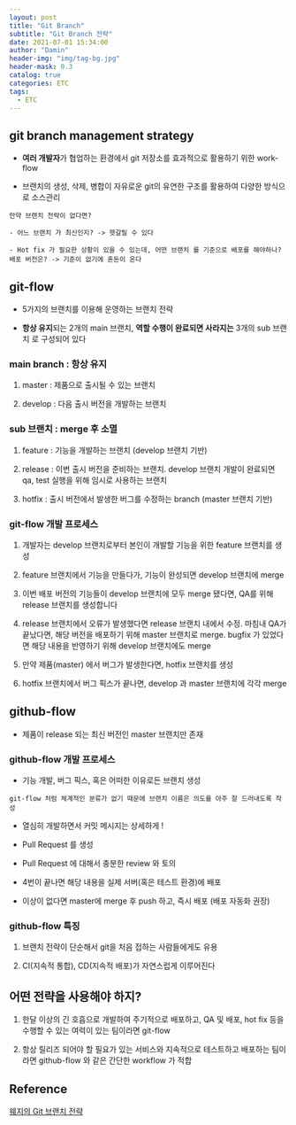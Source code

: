 ```yaml
---
layout: post
title: "Git Branch"
subtitle: "Git Branch 전략"
date: 2021-07-01 15:34:00
author: "Damin"
header-img: "img/tag-bg.jpg"
header-mask: 0.3
catalog: true
categories: ETC
tags:
  - ETC
---
```


## git branch management strategy

- **여러 개발자**가 협업하는 환경에서 git 저장소를 효과적으로 활용하기 위한 work-flow

- 브랜치의 생성, 삭제, 병합이 자유로운 git의 유연한 구조를 활용하여 다양한 방식으로 소스관리

```
만약 브랜치 전략이 없다면?

- 어느 브랜치 가 최신인지? -> 헷갈릴 수 있다

- Hot fix 가 필요한 상황이 있을 수 있는데, 어떤 브랜치 를 기준으로 배포를 해야하나? 배포 버전은? -> 기준이 없기에 혼돈이 온다
```

## git-flow

- 5가지의 브랜치를 이용해 운영하는 브랜치 전략

- **항상 유지**되는 2개의 main 브랜치, **역할 수행이 완료되면 사라지는** 3개의 sub 브랜치 로 구성되어 있다

### main branch : **항상 유지**

1. master : 제품으로 출시될 수 있는 브랜치

2. develop : 다음 출시 버전을 개발하는 브랜치

### sub 브랜치 : **merge 후 소멸**

1. feature : 기능을 개발하는 브랜치 (develop 브랜치 기반)

2. release : 이번 출시 버전을 준비하는 브랜치. develop 브랜치 개발이 완료되면 qa, test 실행을 위해 임시로 사용하는 브랜치

3. hotfix : 출시 버전에서 발생한 버그를 수정하는 branch (master 브랜치 기반)

### git-flow 개발 프로세스

1. 개발자는 develop 브랜치로부터 본인이 개발할 기능을 위한 feature 브랜치를 생성

2. feature 브랜치에서 기능을 만들다가, 기능이 완성되면 develop 브랜치에 merge

3. 이번 배포 버전의 기능들이 develop 브랜치에 모두 merge 됐다면, QA를 위해 release 브랜치를 생성합니다

4. release 브랜치에서 오류가 발생했다면 release 브랜치 내에서 수정. 마침내 QA가 끝났다면, 해당 버전을 배포하기 위해 master 브랜치로 merge. bugfix 가 있었다면 해당 내용을 반영하기 위해 develop 브랜치에도 merge

5. 만약 제품(master) 에서 버그가 발생한다면, hotfix 브랜치를 생성

6. hotfix 브랜치에서 버그 픽스가 끝나면, develop 과 master 브랜치에 각각 merge

## github-flow

- 제품이 release 되는 최신 버전인 master 브랜치만 존재

### github-flow 개발 프로세스

- 기능 개발, 버그 픽스, 혹은 어떠한 이유로든 브랜치 생성

`git-flow 처럼 체계적인 분류가 없기 때문에 브랜치 이름은 의도를 아주 잘 드러내도록 작성`

- 열심히 개발하면서 커밋 메시지는 상세하게 !

- Pull Request 를 생성

- Pull Request 에 대해서 충분한 review 와 토의

- 4번이 끝나면 해당 내용을 실제 서버(혹은 테스트 환경)에 배포

- 이상이 없다면 master에 merge 후 push 하고, 즉시 배포 (배포 자동화 권장)

### github-flow 특징

1. 브랜치 전략이 단순해서 git을 처음 접하는 사람들에게도 유용

2. CI(지속적 통합), CD(지속적 배포)가 자연스럽게 이루어진다

## 어떤 전략을 사용해야 하지?

1. 한달 이상의 긴 호흡으로 개발하여 주기적으로 배포하고, QA 및 배포, hot fix 등을 수행할 수 있는 여력이 있는 팀이라면 git-flow

2. 항상 릴리즈 되어야 할 필요가 있는 서비스와 지속적으로 테스트하고 배포하는 팀이라면 github-flow 와 같은 간단한 workflow 가 적합

## Reference

[웨지의 Git 브랜치 전략](https://www.youtube.com/watch?v=jeaf8OXYO1g)

<script src="https://utteranc.es/client.js" repo="damin8/blog-comment" issue-term="title" label="Comment" theme="github-light" crossorigin="anonymous" async>
</script>
